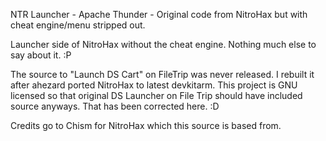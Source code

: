 NTR Launcher - Apache Thunder - Original code from NitroHax but with cheat engine/menu stripped out.

Launcher side of NitroHax without the cheat engine. Nothing much else to say about it. :P

The source to "Launch DS Cart" on FileTrip was never released. I rebuilt it after ahezard ported NitroHax to latest devkitarm. This project is GNU licensed so that original DS Launcher on File Trip should have included source anyways.
That has been corrected here. :D

Credits go to Chism for NitroHax which this source is based from.